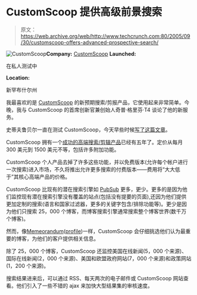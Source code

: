 # CustomScoop 提供高级前景搜索 

> 原文：<https://web.archive.org/web/http://www.techcrunch.com:80/2005/09/30/customscoop-offers-advanced-prospective-search/>

![CustomScoop](img/1f63f3627ce8e155f6158e24e7f86215.png)**Company:** [CustomScoop](https://web.archive.org/web/20220930191011/http://personal.customscoop.com/signup/) **Launched:**

在私人测试中

**Location:**

新罕布什尔州

我最喜欢的是 [CustomScoop](https://web.archive.org/web/20220930191011/http://personal.customscoop.com/signup/) 的新预期搜索/剪报产品，它使用起来非常简单。今晚，我与 CustomScoop 的首席创新官兼创始人奇普·格里芬·T4 谈论了他的新服务。

史蒂夫鲁贝尔一直在测试 CustomScoop，今天早些时候[写了这篇文章](https://web.archive.org/web/20220930191011/http://www.micropersuasion.com/2005/09/get_in_on_the_c.html)。

CustomScoop 拥有一个[成功的高端搜索/剪辑产品](https://web.archive.org/web/20220930191011/http://www.customscoop.com/)已经有五年了。定价从每月 300 美元到 1500 美元不等，包括许多附加功能。

CustomScoop 个人产品去掉了许多这些功能，并以免费版本(允许每个帐户进行一次搜索)进入市场，不久将推出允许更多搜索的付费版本——费用将“大大低于”其核心高端产品的价格。

CustomScoop 比现有的潜在搜索引擎如 [PubSub](https://web.archive.org/web/20220930191011/http://www.pubsub.com/) 更多，更少。更多的是因为他们监控现有潜在搜索引擎没有覆盖的站点(包括没有提要的页面),还因为他们提供更加定制的搜索(语言和国家过滤器，更多的关键字包含/排除功能等)。更少是因为他们只搜索 25，000 个博客，而博客搜索引擎通常搜索整个博客世界(数千万个博客)。

然而，像[Memeorandum](https://web.archive.org/web/20220930191011/http://tech.memeorandum.com/)([profile](https://web.archive.org/web/20220930191011/http://www.beta.techcrunch.com/2005/09/18/memeorandum-is-exceptional/))一样，CustomScoop 会仔细挑选他们认为最重要的博客，为他们的客户提供相关信息。

除了 25，000 个博客，CustomScoop 还监控美国在线新闻(5，000 个来源)、国际在线新闻(2，000 个来源)、美国和欧盟政府网站(7，000 个来源)和政策网站(1，200 个来源)。

搜索结果进来后，可以通过 RSS、每天两次的电子邮件或 CustomScoop 网站查看。他们引入了一些不错的 ajax 来加快大型结果集的审核速度。